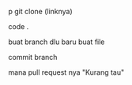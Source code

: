 p
git clone (linknya)

code .

buat branch dlu baru buat file

commit branch

mana pull request nya "Kurang tau"
